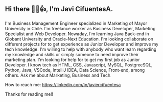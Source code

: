 ## Hi there 👋😃👍, I'm Javi CifuentesA. 
I'm Business Management Engineer specialized in Marketing of Mayor University in Chile.
I'm freelance worker as Business Developer, Marketing Specialist and Web Developer.
Nowaday, I'm learning Java Back-end in Globant University and Oracle-Next Education.
I'm looking collaborate on different projects for to get experience as Junior Developer and improve my tech knowledge.
I'm willing to help with anybody who want learn regarding my knowledge and skills or simply someone to need improve their marketing plan.
I'm looking for help for to get my first job as Junior Developer. I know tech as HTML, CSS, Javascript, MySQL, PostgreeSQL, Python, Java, VSCode, IntelliJ IDEA, Data Science, Front-end, among others.
Ask me about Marketing, Business and Tech.

How to reach me:
https://linkedin.com/in/javiercifuentesa

Thanks for reading me!!
<!--
**javiercifuentesa/javiercifuentesa** is a ✨ _special_ ✨ repository because its `README.md` (this file) appears on your GitHub profile.

Here are some ideas to get you started:

- 🔭 I’m currently working on ...
- 🌱 I’m currently learning ...
- 👯 I’m looking to collaborate on ...
- 🤔 I’m looking for help with ...
- 💬 Ask me about ...
- 📫 How to reach me: ...
- 😄 Pronouns: ...
- ⚡ Fun fact: ...
-->
